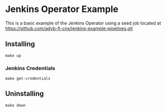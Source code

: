 # Jenkins Operator Example
This is a basic example of the Jenkins Operator using a seed job located at https://github.com/adyb-fj-cns/jenkins-example-pipelines.git 
## Installing
```
make up
```
### Jenkins Credentials
```
make get-credentials
```
## Uninstalling
```
make down
```
